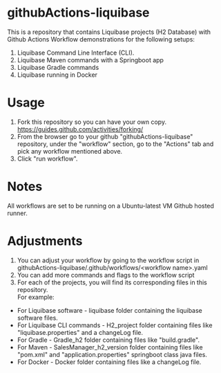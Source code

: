 # githubActions-liquibase

This is a repository that contains Liquibase projects (H2 Database) with Github Actions Workflow demonstrations for the following setups:
1. Liquibase Command Line Interface (CLI). 
2. Liquibase Maven commands with a Springboot app
3. Liquibase Gradle commands
4. Liquibase running in Docker

# Usage
1. Fork this repository so you can have your own copy. https://guides.github.com/activities/forking/
2. From the browser go to your github "githubActions-liquibase" repository, under the "workflow" section, go to the "Actions" tab and pick any workflow mentioned above.
3. Click "run workflow".

# Notes
All workflows are set to be running on a Ubuntu-latest VM Github hosted runner.

# Adjustments
1. You can adjust your workflow by going to the workflow script in githubActions-liquibase/.github/workflows/&lt;workflow name&gt;.yaml
2. You can add more commands and flags to the workflow script
3. For each of the projects, you will find its corresponding files in this repository.  
For example: <br />
 - For Liquibase software - liquibase folder containing the liquibase software files.<br />
 - For Liquibase CLI commands - H2_project folder containing files like "liquibase.properties" and a changeLog file.<br />
 - For Gradle - Gradle_h2 folder containing files like "build.gradle".<br />
 - For Maven - SalesManager_h2_version folder containing files like "pom.xml" and "application.properties" springboot class java files.<br />
 - For Docker - Docker folder containing files like a changeLog file. 
